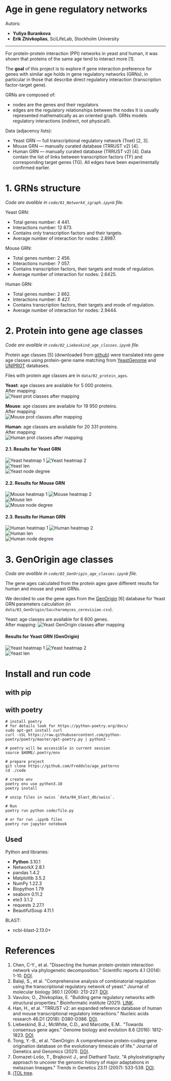 # Age in gene regulatory networks

Autors:
- **Yuliya Burankova**
- **Erik Zhivkoplias**, SciLifeLab, Stockholm University

---

For protein-protein interaction (PPI) networks in yeast and human, it was shown that proteins of the same age tend to interact more [1].

The **goal** of this project is to explore if gene interaction preference for genes with similar age holds in gene regulatory networks (GRNs), in particular in those that describe direct regulatory interaction (transcription factor-target gene).

GRNs are composed of: 
- nodes are the genes and their regulators
- edges are the regulatory relationships between the nodes
It is usually represented mathematically as an oriented graph. GRNs models regulatory interactions (indirect, not physical!).

Data (adjacency lists):
- Yeast GRN — full transcriptional regulatory network (Tnet) [2, 3].
- Mouse GRN — manually curated database (TRRUST v2) [4].
- Human GRN — manually curated database (TRRUST v2) [4].
Data contain the list of links between transcription factors (TF) and corresponding target genes (TG). All edges have been experimentally confirmed earlier.

# 1. GRNs structure

*Code are avalible in `code/01_NetworkX_igraph.ipynb` file.*  

Yeast GRN:
- Total genes number: 4 441.
- Interactions number: 12 873.
- Contains only transcription factors and their targets.
- Average number of interaction for nodes: 2.8987.

Mouse GRN:
- Total genes number: 2 456.
- Interactions number: 7 057.
- Contains transcription factors, their targets and mode of regulation.
- Average number of interaction for nodes: 2.6425.

Human GRN:
- Total genes number: 2 862.
- Interactions number: 8 427.
- Contains transcription factors, their targets and mode of regulation.
- Average number of interaction for nodes: 2.9444.


# 2. Protein into gene age classes

*Code are avalible in `code/02_Liebeskind_age_classes.ipynb` file.*  

Protein age classes [5] (downloaded from [github](https://github.com/marcottelab/Gene-Ages/tree/master/Main)) were translated into gene age classes using protein-gene name matching from [YeastGenome](http://YeastGenome.org) and [UNIPROT](https://www.uniprot.org/help/uniprotkb) databases. 

Files with protein age classes are in `data/02_protein_ages`.

**Yeast**: age classes are available for 5 000 proteins.  
After mapping:  
![Yeast prot classes after mapping](data/00_readme_images/01.jpg)

**Mouse**: age classes are available for 19 950 proteins.  
After mapping:  
![Mouse prot classes after mapping](data/00_readme_images/02.jpg)

**Human**: age classes are available for 20 331 proteins.  
After mapping:  
![Human prot classes after mapping](data/00_readme_images/03.jpg)

#### 2.1. Results for Yeast GRN

![Yeast heatmap 1](data/02_plots/yeast_heatmap_01.png)
![Yeast heatmap 2](data/02_plots/yeast_heatmap_02.png)  
![Yeast len](data/02_plots/yeast_age_len.png)  
![Yeast node degree](data/02_plots/yeast_node_degree.png)

#### 2.2. Results for Mouse GRN

![Mouse heatmap 1](data/02_plots/mouse_heatmap_01.png)
![Mouse heatmap 2](data/02_plots/mouse_heatmap_02.png)  
![Mouse len](data/02_plots/mouse_age_len.png)  
![Mouse node degree](data/02_plots/mouse_node_degree.png)

#### 2.3. Results for Human GRN

![Human heatmap 1](data/02_plots/human_heatmap_01.png)
![Human heatmap 2](data/02_plots/human_heatmap_02.png)  
![Human len](data/02_plots/human_age_len.png)  
![Human node degree](data/02_plots/human_node_degree.png)

# 3. GenOrigin age classes

*Code are avalible in `code/03_GenOrigin_age_classes.ipynb` file.*  

The gene ages calculated from the protein ages gave different results for human and mouse and yeast GRNs. 

We decided to use the gene ages from the [GenOrigin](http://genorigin.chenzxlab.cn/#!/) [6] database for Yeast GRN parameters calculation (in `data/03_GenOrigin/Saccharomyces_cerevisiae.csv`).

Yeast: age classes are available for 6 600 genes.  
After mapping:
![Yeast GenOrigin classes after mapping](data/00_readme_images/04.jpg)

#### Results for Yeast GRN (GenOrigin)

![Yeast heatmap 1](data/03_plots/yeast_heatmap_01.png)
![Yeast heatmap 2](data/04_plots/yeast_heatmap_02.png)  
![Yeast len](data/03_plots/yeast_len.png)  




# Install and run code

## with pip



## with poetry

```console
# install poetry
# for details look for https://python-poetry.org/docs/
sudo apt-get install curl
curl -sSL https://raw.githubusercontent.com/python-poetry/poetry/master/get-poetry.py | python3 -

# poetry will be accessible in current session
source $HOME/.poetry/env

# prepare project
git clone https://github.com/Freddsle/age_patterns
cd ./code

# create env
poetry env use python3.10
poetry install

# unzip files in swiss `data/04_blast_db/swiss`.

# Run
poetry run python code/file.py

# or for run .ipynb files
poetry run jupyter notebook
```

## Used 
Python and libraries:
- **Python** 3.10.1
- NetworkX 2.8.1
- pandas 1.4.2
- Matplotlib 3.5.2
- NumPy 1.22.3
- Biopython 1.79
- seaborn 0.11.2
- ete3  3.1.2
- requests  2.27.1
- BeautifulSoup  4.11.1

BLAST:
- ncbi-blast-2.13.0+

# References

1. Chen, C-Y., et al. "Dissecting the human protein-protein interaction network via phylogenetic decomposition." Scientific reports 4.1 (2014): 1-10. [DOI](https://doi.org/10.1038/srep07153).  
2. Balaji, S., et al. "Comprehensive analysis of combinatorial regulation using the transcriptional regulatory network of yeast." Journal of molecular biology 360.1 (2006): 213-227. [DOI](https://doi.org/10.1016/j.jmb.2006.04.029).  
3. Vavulov, O., Zhivkoplias, E. "Building gene regulatory networks with structural properties." Bioinformatic institute (2021). [LINK](https://docs.google.com/presentation/d/1ZBNhW9yJzk3oTo-tg-uo0HHXHVlVUuEc/edit#slide=id.p1).  
4. Han, H., et al. "TRRUST v2: an expanded reference database of human and mouse transcriptional regulatory interactions." Nucleic acids research 46.D1 (2018): D380-D386. [DOI](https://doi.org/10.1093/nar/gkx1013).  
5. Liebeskind, B.J., McWhite, C.D., and Marcotte, E.M.. "Towards consensus gene ages." Genome biology and evolution 8.6 (2016): 1812-1823. [DOI](https://doi.org/10.1093/gbe/evw113).  
6. Tong, Y.-B., et al. "GenOrigin: A comprehensive protein-coding gene origination database on the evolutionary timescale of life." Journal of Genetics and Genomics (2021). [DOI](https://doi.org/10.1016/j.jgg.2021.03.018).  
7. Domazet-Lošo, T., Brajković J., and Diethard Tautz. "A phylostratigraphy approach to uncover the genomic history of major adaptations in metazoan lineages." Trends in Genetics 23.11 (2007): 533-539. [DOI](https://doi.org/10.1016/j.tig.2007.08.014). 
8. [iTOL tree](https://itol.embl.de/itol.cgi). 
